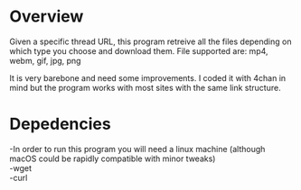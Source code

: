 **Overview**
===
Given a specific thread URL, this program retreive all the files depending 
on which type you choose and download them.
File supported are: mp4, webm, gif, jpg, png

It is very barebone and need some improvements.
I coded it with 4chan in mind but the program works
with most sites with the same link structure.

**Depedencies**
===
-In order to run this program you will need a linux machine (although macOS could be
rapidly compatible with minor tweaks)<br> 
-wget<br>
-curl
